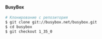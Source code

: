 #### BusyBox


```bash
# Клонирование с репозитория
$ git clone git://busybox.net/busybox.git
$ cd busybox
$ git checkout 1_35_0
```
